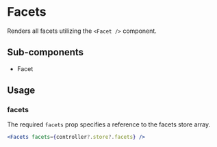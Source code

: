 # Facets

Renders all facets utilizing the `<Facet />` component.

## Sub-components
- Facet

## Usage

### facets
The required `facets` prop specifies a reference to the facets store array. 

```jsx
<Facets facets={controller?.store?.facets} />
```
